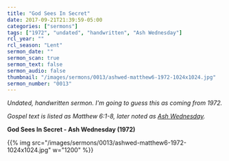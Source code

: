 ```yaml
---
title: "God Sees In Secret"
date: 2017-09-21T21:39:59-05:00
categories: ["sermons"]
tags: ["1972", "undated", "handwritten", "Ash Wednesday"]
rcl_year: ""
rcl_season: "Lent"
sermon_date: ""
sermon_scan: true
sermon_text: false
sermon_audio: false
thumbnail: "/images/sermons/0013/ashwed-matthew6-1972-1024x1024.jpg"
sermon_number: "0013"
---
```

_Undated, handwritten sermon. I'm going to guess this as coming from 1972._

<!--more-->

_Gospel text is listed as Matthew 6:1-8, later noted as [Ash Wednesday](http://lectionary.library.vanderbilt.edu/texts.php?id=117)._

**God Sees In Secret - Ash Wednesday (1972)**

{{% img src="/images/sermons/0013/ashwed-matthew6-1972-1024x1024.jpg" w="1200" %}}
